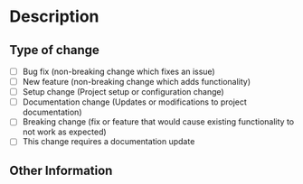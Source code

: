 # Description

## Type of change

- [ ] Bug fix (non-breaking change which fixes an issue)
- [ ] New feature (non-breaking change which adds functionality)
- [ ] Setup change (Project setup or configuration change)
- [ ] Documentation change (Updates or modifications to project documentation)
- [ ] Breaking change (fix or feature that would cause existing functionality to not work as expected)
- [ ] This change requires a documentation update

## Other Information
